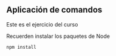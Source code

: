 
## Aplicación de comandos

Este es el ejercicio del curso

Recuerden instalar los paquetes de Node

```
npm install
```